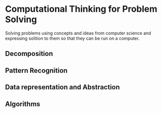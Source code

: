 # Computational Thinking for Problem Solving

Solving problems using concepts and ideas from computer science and expressing solition to them so that they can be run on a computer.

## Decomposition

## Pattern Recognition

## Data representation and Abstraction

## Algorithms
